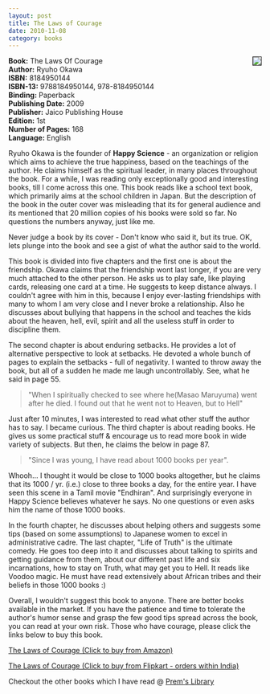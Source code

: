 ```yaml
---
layout: post
title: The Laws of Courage
date: 2010-11-08
category: books
---
```


<img style="clear: right; float: right; margin-bottom: 1em; margin-left: 1em;" 
src="{{site.url}}/img/the-laws-of-courage-ryuho-okawa.jpg" border="1"/>   

**Book:** The Laws Of Courage  
**Author:** Ryuho Okawa  
**ISBN:** 8184950144  
**ISBN-13:** 9788184950144, 978-8184950144  
**Binding:** Paperback  
**Publishing Date:** 2009  
**Publisher:** Jaico Publishing House  
**Edition:** 1st  
**Number of Pages:** 168  
**Language:** English  
  
Ryuho Okawa is the founder of **Happy Science** - an organization or religion which aims to achieve the true happiness, based on the teachings of the author. He claims himself as the spiritual leader, in many places throughout the book. For a while, I was reading only exceptionally good and interesting books, till I come across this one. This book reads like a school text book, which primarily aims at the school children in Japan. But the description of the book in the outer cover was misleading that its for general audience and its mentioned that 20 million copies of his books were sold so far. No questions the numbers anyway, just like me.  
  
Never judge a book by its cover - Don't know who said it, but its true. OK, lets plunge into the book and see a gist of what the author said to the world.  
  
This book is divided into five chapters and the first one is about the friendship. Okawa claims that the friendship wont last longer, if you are very much attached to the other person. He asks us to play safe, like playing cards, releasing one card at a time. He suggests to keep distance always. I couldn't agree with him in this, because I enjoy ever-lasting friendships with many to whom I am very close and I never broke a relationship. Also he discusses about bullying that happens in the school and teaches the kids about the heaven, hell, evil, spirit and all the useless stuff in order to discipline them.  
  
The second chapter is about enduring setbacks. He provides a lot of alternative perspective to look at setbacks. He devoted a whole bunch of pages to explain the setbacks - full of negativity. I wanted to throw away the book, but all of a sudden he made me laugh uncontrollably. See, what he said in page 55.  
  
> "When I spiritually checked to see where he(Masao Maruyuma) went after he died. I found out that he went not to Heaven, but to Hell"  
  
Just after 10 minutes, I was interested to read what other stuff the author has to say. I became curious. The third chapter is about reading books. He gives us some practical stuff & encourage us to read more book in wide variety of subjects. But then, he claims the below in page 87.  
  
> "Since I was young, I have read about 1000 books per year".  

Whooh... I thought it would be close to 1000 books altogether, but he claims that its 1000 / yr. (i.e.) close to three books a day, for the entire year. I have seen this scene in a Tamil movie "Endhiran". And surprisingly everyone in Happy Science believes whatever he says. No one questions or even asks him the name of those 1000 books.  
  
In the fourth chapter, he discusses about helping others and suggests some tips (based on some assumptions) to Japanese women to excel in administrative cadre. The last chapter, "Life of Truth" is the ultimate comedy. He goes too deep into it and discusses about talking to spirits and getting guidance from them, about our different past life and six incarnations, how to stay on Truth, what may get you to Hell. It reads like Voodoo magic. He must have read extensively about African tribes and their beliefs in those 1000 books :)  
  
Overall, I wouldn't suggest this book to anyone. There are better books available in the market. If you have the patience and time to tolerate the author's humor sense and grasp the few good tips spread across the book, you can read at your own risk. Those who have courage, please click the links below to buy this book.  
  
[The Laws of Courage (Click to buy from Amazon)](http://www.amazon.com/Laws-Courage-Ryuho-Okawa/dp/4876883815?ie=UTF8&amp;tag=booiverea-20&amp;link_code=btl&amp;camp=213689&amp;creative=392969)  
  
[The Laws of Courage (Click to buy from Flipkart - orders within India)](http://www.flipkart.com/laws-courage-ryuho-okawa-book-8184950144?affid=INPremkblo)  

Checkout the other books which I have read @ [Prem's Library]({{site.url}}/books/)  

